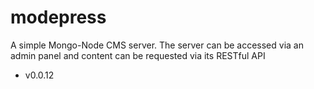 # modepress
A simple Mongo-Node CMS server. The server can be accessed via an admin panel and content can be requested via its RESTful API

* v0.0.12


